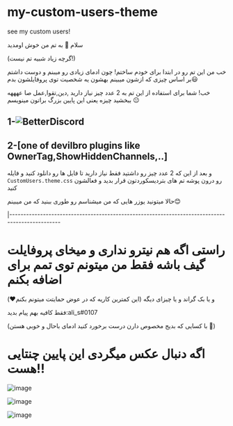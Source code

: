 # my-custom-users-theme
see my custom users!

سلام 👋
به تم من خوش اومدید

(گرچه زیاد شبیه تم نیست!)

خب من این تم رو در ابتدا برای خودم ساختم! چون ادمای زیادی رو میبنم و دوست داشتم بر اساس چیزی که ازشون میبینم بهشون یه شخصیت توی پروفایلشون بدم😃

خب! شما برای استفاده از این تم به 2 عدد چیز نیاز دارید ,دین,تقوا,عمل صا عهههه ببخشید چیزه یعنی این پایین بزرگ براتون مینویسم 😐



## 1-![BetterDiscord](<https://github.com/rauenzi/BBDInstaller/releases/>)

## 2-[one of devilbro plugins like OwnerTag,ShowHiddenChannels,..]



و بعد از این که 2 عدد چیز رو داشتید فقط نیاز دارید تا فایل ها رو دانلود کنید و فایله
``CustomUsers.theme.css``
رو درون پوشه تم های بتردیسکوردتون قرار بدید و فعالشون کنید



حالا میتونید یوزر هایی که من میشناسم رو طوری ببنید که من میبینم😊

|------------------------------------------------------------------------------------------------

# راستی اگه هم نیترو نداری و میخای پروفایلت گیف باشه فقط من میتونم توی تمم برای اضافه بکنم
و یا بک گراند و یا چیزای دیگه
(این کمترین کاریه که در عوض حمایتت میتونم بکنم❤️)

فقط کافیه بهم پیام بدید:ali_s#0107

(با کسایی که بدیج مخصوص دارن درست برخورد کنید ادمای باحال و خوبی هستن 🎈)

# اگه دنبال عکس میگردی این پایین چنتایی هست!!

![image](https://cdn.discordapp.com/attachments/576413804888457236/784328219654094848/unknown.png)

![image](https://cdn.discordapp.com/attachments/756889055035260980/784319273970958356/unknown.png)

![image](https://cdn.discordapp.com/attachments/750333325951893615/784327878581551144/unknown.png)






